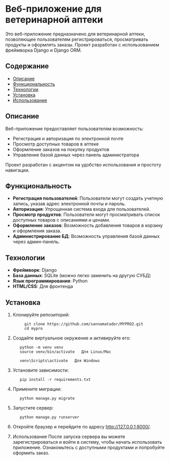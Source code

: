 # Веб-приложение для ветеринарной аптеки

Это веб-приложение предназначено для ветеринарной аптеки, позволяющее пользователям регистрироваться, просматривать продукты и оформлять заказы. Проект разработан с использованием фреймворка Django и Django ORM.

## Содержание

- [Описание](#описание)
- [Функциональность](#функциональность)
- [Технологии](#технологии)
- [Установка](#установка)
- [Использование](#использование)


## Описание

Веб-приложение предоставляет пользователям возможность:

- Регистрация и авторизация по электронной почте
- Просмотр доступных товаров в аптеке
- Оформление заказов на покупку продуктов
- Управление базой данных через панель администратора

Проект разработан с акцентом на удобство использования и простоту навигации.

## Функциональность

- **Регистрация пользователей**: Пользователи могут создать учетную запись, указав адрес электронной почты и пароль.
- **Авторизация**: Упрощенная система входа для пользователей.
- **Просмотр продуктов**: Пользователи могут просматривать список доступных товаров с описаниями и ценами.
- **Оформление заказов**: Возможность добавления товаров в корзину и оформления заказа.
- **Администрирование БД**: Возможность управления базой данных через админ-панель.

## Технологии

- **Фреймворк**: Django
- **База данных**: SQLite (можно легко заменить на другую СУБД)
- **Язык программирования**: Python
- **HTML/CSS**: Для фронтенда


## Установка

1. Клонируйте репозиторий:


      
            git clone https://github.com/sannamatador/MYPRO2.git
            cd mypro
   
 
2. Создайте виртуальное окружение и активируйте его:

   
          python -m venv venv
          source venv/bin/activate   Для Linux/Mac
         
          venv\Scripts\activate   Для Windows
   
   
4. Установите зависимости:

          pip install -r requirements.txt
   
5. Примените миграции:

          python manage.py migrate
   
6. Запустите сервер:

          python manage.py runserver

7. Откройте браузер и перейдите по адресу http://127.0.0.1:8000/.

8. Использование
После запуска сервера вы можете зарегистрироваться и войти в систему, чтобы начать использовать приложение. Ознакомьтесь с доступными продуктами и попробуйте оформить заказ.

